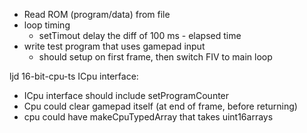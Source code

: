 - Read ROM (program/data) from file
- loop timing
    - setTimout delay the diff of 100 ms - elapsed time
- write test program that uses gamepad input
    - should setup on first frame, then switch FIV to main loop


ljd 16-bit-cpu-ts
ICpu interface:
- ICpu interface should include setProgramCounter
- Cpu could clear gamepad itself (at end of frame, before returning)
- cpu could have makeCpuTypedArray that takes uint16arrays
